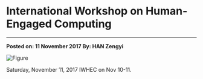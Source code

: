 ﻿# International Workshop on Human-Engaged Computing---**Posted on: 11 November 2017 By: HAN Zengyi**![Figure](https://farm5.staticflickr.com/4521/38350292392_304ea517b2_c.jpg)Saturday, November 11, 2017IWHEC on Nov 10-11.